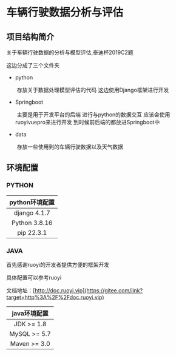 # 车辆行驶数据分析与评估



## 项目结构简介

关于车辆行驶数据的分析与模型评估,泰迪杯2019C2题

这边分成了三个文件夹

- python 

  ​	存放关于数据处理模型评估的代码 这边使用Django框架进行开发 

- Springboot 

  ​	主要是用于开发平台的后端 进行与python的数据交互  应该会使用ruoyivuepro来进行开发 到时候前后端的都放进Springboot中

- data	

  ​	存放一些使用到的车辆行驶数据以及天气数据



## 环境配置

### PYTHON

| python环境配置 |
| :------------: |
|  django 4.1.7  |
| Python 3.8.16  |
|   pip 22.3.1   |



### JAVA 

首先感谢ruoyi的开发者提供方便的框架开发

具体配置可以参考ruoyi

文档地址：[http://doc.ruoyi.vip](https://gitee.com/link?target=http%3A%2F%2Fdoc.ruoyi.vip)

| java环境配置 |
| :----------: |
|  JDK >= 1.8  |
| MySQL >= 5.7 |
| Maven >= 3.0 |

